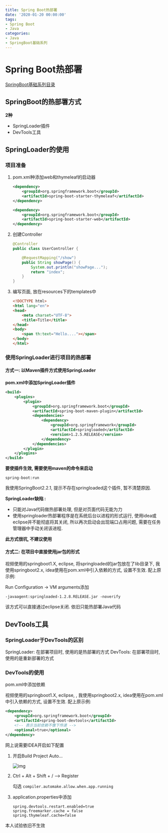 ```yaml
---
title: Spring Boot热部署
date: '2020-01-20 00:00:00'
tags:
- Spring Boot
- Java
categories:
- Java
- SpringBoot基础系列
---
```


# Spring Boot热部署

[SpringBoot基础系列目录](spring-boot-table.md)

## SpringBoot的热部署方式

**2种**

- SpringLoader插件
- DevTools工具

## SpringLoader的使用

### 项目准备

1. pom.xml种添加web和thymeleaf的启动器

   ```xml
   <dependency>
       <groupId>org.springframework.boot</groupId>
       <artifactId>spring-boot-starter-thymeleaf</artifactId>
   </dependency>
   
   <dependency>
       <groupId>org.springframework.boot</groupId>
       <artifactId>spring-boot-starter-web</artifactId>
   </dependency>
   ```

2. 创建Controller

   ```java
   @Controller
   public class UserController {
   
       @RequestMapping("/show")
       public String showPage() {
           System.out.println("showPage...");
           return "index";
       }
   }
   ```

3. 编写页面, 放在resources下的templates中

   ```html
   <!DOCTYPE html>
   <html lang="en">
   <head>
       <meta charset="UTF-8">
       <title>Title</title>
   </head>
   <body>
       <span th:text="Hello...."></span>
   </body>
   </html>
   ```

### 使用SpringLoader进行项目的热部署

#### 方式一: 以Maven插件方式使用SpringLoader

**pom.xml中添加SpringLoader插件**

```xml
<build>
    <plugins>
        <plugin>
            <groupId>org.springframework.boot</groupId>
            <artifactId>spring-boot-maven-plugin</artifactId>
            <dependencies>
                <dependency>
                    <groupId>org.springframework</groupId>
                    <artifactId>springloaded</artifactId>
                    <version>1.2.5.RELEASE</version>
                </dependency>
            </dependencies>
        </plugin>
    </plugins>
</build>
```

**要使插件生效, 需要使用maven的命令来启动**

```shell
spring-boot:run
```

我使用SpringBoot2.2.1, 提示不存在springloaded这个插件, 暂不清楚原因.

**SpringLoader缺陷 :**

- 只能对Java代码做热部署处理, 但是对页面代码无能为力
- 使用springloader热部署程序是在系统后台以进程的形式运行, 使用idea或eclipse并不能彻底将其关闭, 所以再次启动会出现端口占用问题, 需要在任务管理器中手动关闭该进程.

**此方式很坑, 不建议使用**

#### 方式二: 在项目中直接使用jar包的形式

视频使用的springboot1.X, eclipse, 将springloaded的jar包放在了lib目录下, 我使用springboot2.x, idea使用在pom.xml中引入依赖的方式, 设置不生效. 配上原示例:

Run Configuration -> VM arguments添加

```shell
-javaagent:springloaded-1.2.8.RELEASE.jar -noverify
```

该方式可以直接通过eclipse关闭. 依旧只能热部署Java代码

## DevTools工具

### SpringLoader于DevTools的区别

SpringLoader: 在部署项目时, 使用的是热部署的方式 DevTools: 在部署项目时, 使用的是重新部署的方式

### DevTools的使用

pom.xml中添加依赖

视频使用的springboot1.X, eclipse, , 我使用springboot2.x, idea使用在pom.xml中引入依赖的方式, 设置不生效. 配上原示例:

```xml
<dependency>
    <groupId>org.springframework.boot</groupId>
    <artifactId>spring-boot-devtools</artifactId>
    <!-- 表示当前依赖不像下传递 -->
    <optional>true</optional>
</dependency>
```

网上说需要IDEA开启如下配置

1. 开启Build Project Auto... 

   ![img](https://gitee.com/swang-harbin/pic-bed/raw/master/images/2021/20210222135815.png)

2. Ctrl + Alt + Shift + / --> Register

   勾选 `compiler.automake.allow.when.app.running`

3. application.properties中添加

   ```properties
   spring.devtools.restart.enabled=true
   spring.freemarker.cache = false
   spring.thymeleaf.cache=false
   ```

本人试验依旧不生效
